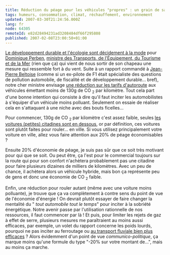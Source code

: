 ```yaml
---
title: Réduction du péage pour les véhicules "propres" : un grain de sable contre le réchauffement climatique ?
tags: humeurs, consommation, climat, réchauffement, environnement
updated: 2007-03-30T21:24:56.000Z
lang: fr
node: 64305
remoteId: e82d28494231ad3208484df66f295808
published: 2007-02-08T23:00:50+01:00
---
```

 
[Le développement durable et l'écologie sont décidement à la mode](http://perben.typepad.fr/le_blog_dominique_perben/2007/02/lutte_contre_le.html) pour [Dominique Perben](http://fr.wikipedia.org/wiki/Dominique_Perben), [ministre des Transports, de l'Équipement, du Tourisme et de la Mer](http://www.equipement.gouv.fr) (rien que ça) qui vient de nous sortir de son chapeau une mesure qui ressemble fort à du vent. Suite à un rapport commandé à [Jean-Pierre Beltoise](http://fr.wikipedia.org/wiki/Jean-Pierre_Beltoise) (comme si un ex-pilote de F1 était spécialiste des questions de pollution automobile, de fiscalité et de développement durable... bref), notre cher ministre envisage [une réduction sur les tarifs d'autoroute](http://www.equipement.gouv.fr/article.php3?id_article=2073) aux véhicules émettant moins de 130g de CO <sub>2</sub> par kilomètre. Tout cela part d'une bonne intention qui consiste à dire qu'il faut inciter les automobilistes à s'équiper d'un véhicule moins polluant. Seulement on essaie de réaliser cela en s'attaquant à une niche avec des bouts ficelles...

 
Pour commencer, 130g de CO <sub>2</sub> par kilomètre c'est assez faible, seules [les voitures (petites) citadines sont en dessous](http://www.guide-topten.com/index.php?page=citadines&amp;aid=62&amp;adir=1&amp;direction=horizontal), or par définition, ces voitures sont plutôt faites pour rouler... en ville. Si vous utilisez principalement votre voiture en ville, allez vous faire attention aux 20% de péage économisables ?

 
Ensuite 20% d'économie de péage, je suis pas sûr que ce soit très motivant pour qui que se soit. Ou peut être, ça l'est pour le commercial toujours sur la route qui pour son confort n'achètera probablement pas une citadine pour faire plusieurs dizaines de milliers de kilomètres. Avec un peu de chance, il achètera alors un véhicule hybride, mais bon ça représente peu de gens et donc une économie de CO <sub>2</sub> faible.

 
Enfin, une réduction pour rouler autant (même avec une voiture moins polluante), je trouve que ça va complètement à contre sens du point de vue de l'économie d'énergie ! On devrait plutôt essayer de faire changer la mentalité du &quot; *tout automobile tout le temps*&quot; pour inciter à la sobriété énergétique. Notre avenir passe par l'utilisation rationnelle de nos ressources, il faut commencer par là ! Et puis, pour limiter les rejets de gaz à effet de serre, plusieurs mesures me paraîtraient au moins aussi efficaces, par exemple, un volet du rapport concerne les poids lourds, pourquoi ne pas inciter au ferroutage ou [au transport fluviale bien plus efficaces](http://www2.ademe.fr/servlet/KBaseShow?sort=-1&amp;cid=96&amp;m=3&amp;catid=16309) ? Alors évidemment d'un point de vue *communico-politique*, ça marque moins qu'une formule du type &quot;-20% sur votre montant de...&quot;, mais au moins ça marche.

